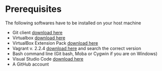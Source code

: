 # Prerequisites
  
The following softwares have to be installed on your host machine

- Git client [download here](https://git-scm.com/downloads)
- Virtualbox [download here](https://www.virtualbox.org/wiki/Downloads)
- VirtualBox Extension Pack [download here](https://www.virtualbox.org/wiki/Downloads)
- Vagrant v. 2.2.4 [download here](https://www.vagrantup.com/downloads.html) and search the correct version
- Bash command line (Git bash, Moba or Cygwin if you are on Windows)
- Visual Studio Code [download here](https://code.visualstudio.com)
- A GitHub account